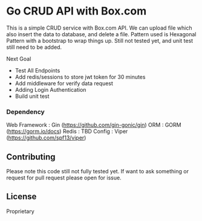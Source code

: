 # Go CRUD API with Box.com

This is a simple CRUD service with Box.com API. We can upload file which also insert the data to database, and delete a file. Pattern used is Hexagonal Pattern with a bootstrap to wrap things up. Still not tested yet, and unit test still need to be added.

Next Goal
- Test All Endpoints
- Add redis/sessions to store jwt token for 30 minutes
- Add middleware for verify data request
- Adding Login Authentication
- Build unit test

### Dependency
Web Framework : Gin (https://github.com/gin-gonic/gin)
ORM           : GORM (https://gorm.io/docs)
Redis         : TBD
Config        : Viper (https://github.com/spf13/viper)


## Contributing
Please note this code still not fully tested yet. If want to ask something or request for pull request please open for issue.

## License

Proprietary


